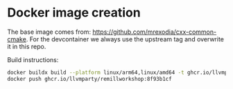 # Docker image creation

The base image comes from: https://github.com/mrexodia/cxx-common-cmake. For the devcontainer we always use the upstream tag and overwrite it in this repo.

Build instructions:

```sh
docker buildx build --platform linux/arm64,linux/amd64 -t ghcr.io/llvmparty/remillworkshop:8f93b1cf .
docker push ghcr.io/llvmparty/remillworkshop:8f93b1cf
```
